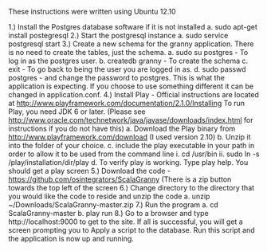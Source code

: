 These instructions were written using Ubuntu 12.10

1.) Install the Postgres database software if it is not installed
    a. sudo apt-get install postegresql
2.) Start the postgresql instance
    a. sudo service postgresql start
3.) Create a new schema for the granny application. There is no need to create
      the tables, just the schema.
    a. sudo su postgres - To log in as the postgres user.
    b. createdb granny - To create the schema
    c. exit - To go back to being the user you are logged in as.
    d. sudo passwd postgres - and change the password to postgres. This is
       what the application is expecting. If you choose to use something
       different it can be changed in application.conf.
4.) Install Play - Official instructions are located at
       http://www.playframework.com/documentation/2.1.0/Installing
       To run Play, you need JDK 6 or later. (Please see 
         http://www.oracle.com/technetwork/java/javase/downloads/index.html for
         instructions if you do not have this)
    a. Download the Play binary from http://www.playframework.com/download
         (I used version 2.10)
    b. Unzip it into the folder of your choice.
    c. include the play executable in your path in order to allow it to be used
         from the command line
       i. cd /usr/bin
       ii. sudo ln -s /play/installation/dir/play
    d. To verify play is working. Type play help. You should get a play screen
5.) Download the code - https://github.com/osintegrators/ScalaGranny (There is
       a zip button towards the top left of the screen
6.) Change directory to the directory that you would like the code to reside
       and unzip the code
    a. unzip ~/Downloads/ScalaGranny-master.zip
7.) Run the program
    a. cd ScalaGranny-master
    b. play run
8.) Go to a browser and type http://localhost:9000 to get to the site. If all
    is successful, you will get a screen prompting you to Apply a script to the
    database. Run this script and the application is now up and running.
